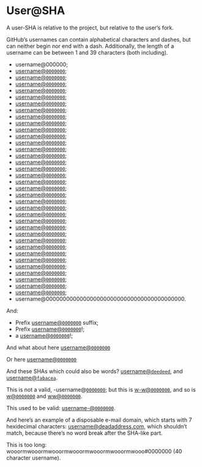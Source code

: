# User@SHA

A user-SHA is relative to the project, but relative to the user’s fork.

GitHub’s usernames can contain alphabetical characters and dashes, but can neither begin nor end with a dash. Additionally, the length of a username can be between 1 and 39 characters (both including).

-   username@000000;
-   [username@`0000000`](https://github.com/username/remark/commit/0000000);
-   [username@`0000000`](https://github.com/username/remark/commit/00000000);
-   [username@`0000000`](https://github.com/username/remark/commit/000000000);
-   [username@`0000000`](https://github.com/username/remark/commit/0000000000);
-   [username@`0000000`](https://github.com/username/remark/commit/00000000000);
-   [username@`0000000`](https://github.com/username/remark/commit/000000000000);
-   [username@`0000000`](https://github.com/username/remark/commit/0000000000000);
-   [username@`0000000`](https://github.com/username/remark/commit/00000000000000);
-   [username@`0000000`](https://github.com/username/remark/commit/000000000000000);
-   [username@`0000000`](https://github.com/username/remark/commit/0000000000000000);
-   [username@`0000000`](https://github.com/username/remark/commit/00000000000000000);
-   [username@`0000000`](https://github.com/username/remark/commit/000000000000000000);
-   [username@`0000000`](https://github.com/username/remark/commit/0000000000000000000);
-   [username@`0000000`](https://github.com/username/remark/commit/00000000000000000000);
-   [username@`0000000`](https://github.com/username/remark/commit/000000000000000000000);
-   [username@`0000000`](https://github.com/username/remark/commit/0000000000000000000000);
-   [username@`0000000`](https://github.com/username/remark/commit/00000000000000000000000);
-   [username@`0000000`](https://github.com/username/remark/commit/000000000000000000000000);
-   [username@`0000000`](https://github.com/username/remark/commit/0000000000000000000000000);
-   [username@`0000000`](https://github.com/username/remark/commit/00000000000000000000000000);
-   [username@`0000000`](https://github.com/username/remark/commit/000000000000000000000000000);
-   [username@`0000000`](https://github.com/username/remark/commit/0000000000000000000000000000);
-   [username@`0000000`](https://github.com/username/remark/commit/00000000000000000000000000000);
-   [username@`0000000`](https://github.com/username/remark/commit/000000000000000000000000000000);
-   [username@`0000000`](https://github.com/username/remark/commit/0000000000000000000000000000000);
-   [username@`0000000`](https://github.com/username/remark/commit/00000000000000000000000000000000);
-   [username@`0000000`](https://github.com/username/remark/commit/000000000000000000000000000000000);
-   [username@`0000000`](https://github.com/username/remark/commit/0000000000000000000000000000000000);
-   [username@`0000000`](https://github.com/username/remark/commit/00000000000000000000000000000000000);
-   [username@`0000000`](https://github.com/username/remark/commit/00000000000000000000000000000000000);
-   [username@`0000000`](https://github.com/username/remark/commit/000000000000000000000000000000000000);
-   [username@`0000000`](https://github.com/username/remark/commit/0000000000000000000000000000000000000);
-   [username@`0000000`](https://github.com/username/remark/commit/00000000000000000000000000000000000000);
-   [username@`0000000`](https://github.com/username/remark/commit/000000000000000000000000000000000000000);
-   [username@`0000000`](https://github.com/username/remark/commit/0000000000000000000000000000000000000000);
-   username@00000000000000000000000000000000000000000.

And:

-   Prefix [username@`0000000`](https://github.com/username/remark/commit/0000000) suffix;
-   Prefix [username@`0000000`](https://github.com/username/remark/commit/0000000)!;
-   a [username@`0000000`](https://github.com/username/remark/commit/0000000)!;

And what about here
[username@`0000000`](https://github.com/username/remark/commit/0000000)

Or here
    [username@`0000000`](https://github.com/username/remark/commit/0000000)

And these SHAs which could also be words? [username@`deedeed`](https://github.com/username/remark/commit/deedeed), and [username@`fabacea`](https://github.com/username/remark/commit/fabaceae).

This is not a valid, -username@[`0000000`](https://github.com/wooorm/remark/commit/0000000); but this is [w-w@`0000000`](https://github.com/w-w/remark/commit/0000000), and so is [w@`0000000`](https://github.com/w/remark/commit/0000000) and [ww@`0000000`](https://github.com/ww/remark/commit/0000000).

This used to be valid: [username-@`0000000`](https://github.com/username-/remark/commit/0000000).

And here’s an example of a disposable e-mail domain, which starts with 7 hexidecimal characters: [username@deadaddress.com](mailto:username@deadaddress.com), which shouldn’t match, because there’s no word break after the SHA-like part.

This is too long: wooormwooormwooormwooormwooormwooormwooo#0000000 (40 character username).
